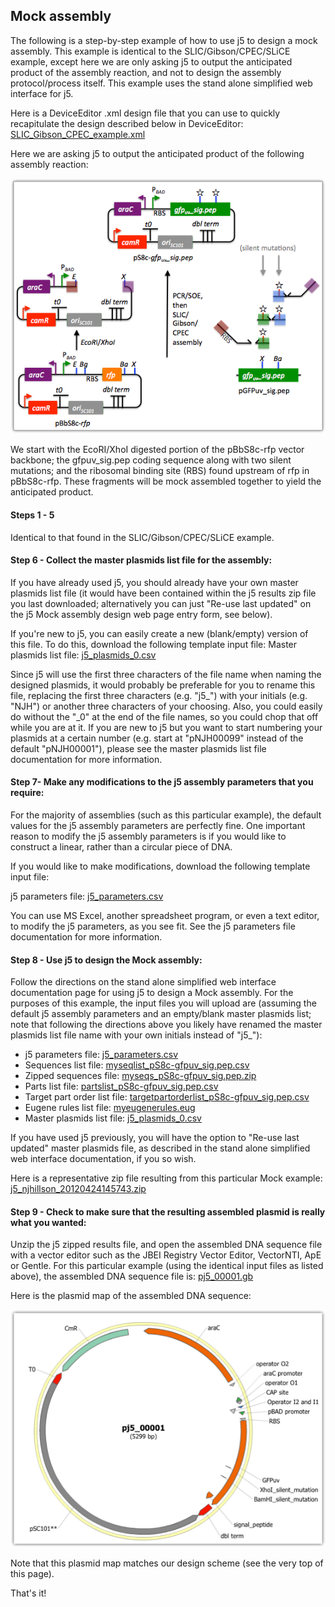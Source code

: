 ## Mock assembly

The following is a step-by-step example of how to use j5 to design a mock assembly. This example is identical to the SLIC/Gibson/CPEC/SLiCE example, except here we are only asking j5 to output the anticipated product of the assembly reaction, and not to design the assembly protocol/process itself. This example uses the stand alone simplified web interface for j5.

Here is a DeviceEditor .xml design file that you can use to quickly recapitulate the design described below in DeviceEditor: [SLIC_Gibson_CPEC_example.xml](http://j5.jbei.org/j5manual/attachments/SLIC_Gibson_CPEC_exam.xml)

Here we are asking j5 to output the anticipated product of the following assembly reaction:

![](../../images/pastedImage65.png)

We start with the EcoRI/XhoI digested portion of the pBbS8c-rfp vector backbone; the gfpuv_sig.pep coding sequence along with two silent mutations; and the ribosomal binding site (RBS) found upstream of rfp in pBbS8c-rfp. These fragments will be mock assembled together to yield the anticipated product. 

#### Steps 1 - 5

Identical to that found in the SLIC/Gibson/CPEC/SLiCE example.

#### Step 6 - Collect the master plasmids list file for the assembly:

If you have already used j5, you should already have your own master plasmids list file (it would have been contained within the j5 results zip file you last downloaded; alternatively you can just "Re-use last updated" on the j5 Mock assembly design web page entry form, see below).

If you're new to j5, you can easily create a new (blank/empty) version of this file. To do this, download the following template input file:
Master plasmids list file: [j5_plasmids_0.csv](http://j5.jbei.org/j5manual/attachments/j5_plasmids_02.csv)

Since j5 will use the first three characters of the file name when naming the designed plasmids, it would probably be preferable for you to rename this file, replacing the first three characters (e.g. "j5_") with your initials (e.g. "NJH") or another three characters of your choosing. Also, you could easily do without the "_0" at the end of the file names, so you could chop that off while you are at it. If you are new to j5 but you want to start numbering your plasmids at a certain number (e.g. start at "pNJH00099" instead of the default "pNJH00001"), please see the master plasmids list file documentation for more information.

#### Step 7- Make any modifications to the j5 assembly parameters that you require:

For the majority of assemblies (such as this particular example), the default values for the j5 assembly parameters are perfectly fine. One important reason to modify the j5 assembly parameters is if you would like to construct a linear, rather than a circular piece of DNA.

If you would like to make modifications, download the following template input file:

j5 parameters file: [j5_parameters.csv](http://j5.jbei.org/j5manual/attachments/j5_parameters.csv)

You can use MS Excel, another spreadsheet program, or even a text editor, to modify the j5 parameters, as you see fit. See the j5 parameters file documentation for more information.

#### Step 8 - Use j5 to design the Mock assembly:

Follow the directions on the stand alone simplified web interface documentation page for using j5 to design a Mock assembly. For the purposes of this example, the input files you will upload are (assuming the default j5 assembly parameters and an empty/blank master plasmids list; note that following the directions above you likely have renamed the master plasmids list file name with your own initials instead of "j5_"):

  - j5 parameters file: [j5_parameters.csv](http://j5.jbei.org/j5manual/attachments/j5_parameters.csv) 
  - Sequences list file: [myseqlist_pS8c-gfpuv_sig.pep.csv](http://j5.jbei.org/j5manual/attachments/myseqlist_pS8c-gfpuv_1.csv)
  - Zipped sequences file: [myseqs_pS8c-gfpuv_sig.pep.zip](http://j5.jbei.org/j5manual/attachments/myseqs_pS8c-gfpuv_sig1.zip)
  - Parts list file: [partslist_pS8c-gfpuv_sig.pep.csv](http://j5.jbei.org/j5manual/attachments/partslist_pS8c-gfpuv_1.csv)
  - Target part order list file: [targetpartorderlist_pS8c-gfpuv_sig.pep.csv](http://j5.jbei.org/j5manual/attachments/targetpartorderlist_p3.csv)
  - Eugene rules list file: [myeugenerules.eug](http://j5.jbei.org/j5manual/attachments/myeugenerules2.eug)
  - Master plasmids list file: [j5_plasmids_0.csv](http://j5.jbei.org/j5manual/attachments/j5_plasmids_01.csv)

If you have used j5 previously, you will have the option to "Re-use last updated" master plasmids file, as described in the stand alone simplified web interface documentation, if you so wish.

Here is a representative zip file resulting from this particular Mock example: [j5_njhillson_20120424145743.zip](http://j5.jbei.org/j5manual/attachments/j5_njhillson_20120424.zip)

#### Step 9 - Check to make sure that the resulting assembled plasmid is really what you wanted:

Unzip the j5 zipped results file, and open the assembled DNA sequence file with a vector editor such as the JBEI Registry Vector Editor, VectorNTI, ApE or Gentle.
For this particular example (using the identical input files as listed above), the assembled DNA sequence file is: [pj5_00001.gb](http://j5.jbei.org/j5manual/attachments/pj5_000010.gb)

Here is the plasmid map of the assembled DNA sequence:

![](../../images/pj5_00001_plasmid_map.png)

Note that this plasmid map matches our design scheme (see the very top of this page).

That's it!